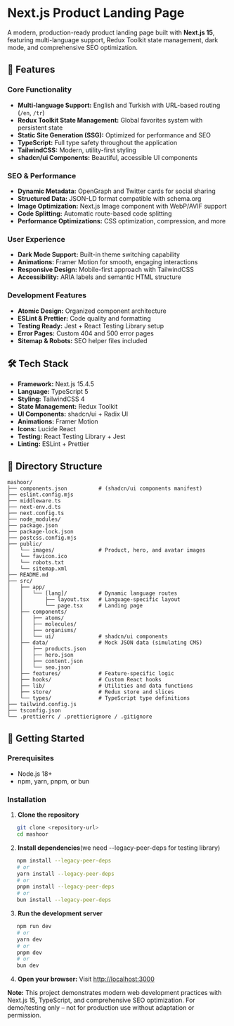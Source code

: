 # Next.js Product Landing Page

A modern, production-ready product landing page built with **Next.js 15**, featuring multi-language support, Redux Toolkit state management, dark mode, and comprehensive SEO optimization.

## 🚀 Features

### Core Functionality

- **Multi-language Support:** English and Turkish with URL-based routing (`/en`, `/tr`)
- **Redux Toolkit State Management:** Global favorites system with persistent state
- **Static Site Generation (SSG):** Optimized for performance and SEO
- **TypeScript:** Full type safety throughout the application
- **TailwindCSS:** Modern, utility-first styling
- **shadcn/ui Components:** Beautiful, accessible UI components

### SEO & Performance

- **Dynamic Metadata:** OpenGraph and Twitter cards for social sharing
- **Structured Data:** JSON-LD format compatible with schema.org
- **Image Optimization:** Next.js Image component with WebP/AVIF support
- **Code Splitting:** Automatic route-based code splitting
- **Performance Optimizations:** CSS optimization, compression, and more

### User Experience

- **Dark Mode Support:** Built-in theme switching capability
- **Animations:** Framer Motion for smooth, engaging interactions
- **Responsive Design:** Mobile-first approach with TailwindCSS
- **Accessibility:** ARIA labels and semantic HTML structure

### Development Features

- **Atomic Design:** Organized component architecture
- **ESLint & Prettier:** Code quality and formatting
- **Testing Ready:** Jest + React Testing Library setup
- **Error Pages:** Custom 404 and 500 error pages
- **Sitemap & Robots:** SEO helper files included

## 🛠️ Tech Stack

- **Framework:** Next.js 15.4.5
- **Language:** TypeScript 5
- **Styling:** TailwindCSS 4
- **State Management:** Redux Toolkit
- **UI Components:** shadcn/ui + Radix UI
- **Animations:** Framer Motion
- **Icons:** Lucide React
- **Testing:** React Testing Library + Jest
- **Linting:** ESLint + Prettier

## 📁 Directory Structure

```
mashoor/
├── components.json          # (shadcn/ui components manifest)
├── eslint.config.mjs
├── middleware.ts
├── next-env.d.ts
├── next.config.ts
├── node_modules/
├── package.json
├── package-lock.json
├── postcss.config.mjs
├── public/
│   └── images/              # Product, hero, and avatar images
│   └── favicon.ico
│   └── robots.txt
│   └── sitemap.xml
├── README.md
├── src/
│   ├── app/
│   │   └── [lang]/          # Dynamic language routes
│   │       ├── layout.tsx   # Language-specific layout
│   │       └── page.tsx     # Landing page
│   ├── components/
│   │   ├── atoms/
│   │   ├── molecules/
│   │   ├── organisms/
│   │   └── ui/              # shadcn/ui components
│   ├── data/                # Mock JSON data (simulating CMS)
│   │   ├── products.json
│   │   ├── hero.json
│   │   ├── content.json
│   │   └── seo.json
│   ├── features/            # Feature-specific logic
│   ├── hooks/               # Custom React hooks
│   ├── lib/                 # Utilities and data functions
│   ├── store/               # Redux store and slices
│   └── types/               # TypeScript type definitions
├── tailwind.config.js
├── tsconfig.json
└── .prettierrc / .prettierignore / .gitignore
```

## 🚦 Getting Started

### Prerequisites

- Node.js 18+
- npm, yarn, pnpm, or bun

### Installation

1. **Clone the repository**

```bash
   git clone <repository-url>
   cd mashoor
````

2. **Install dependencies**(we need --legacy-peer-deps for testing library)

```bash
   npm install --legacy-peer-deps
   # or
   yarn install --legacy-peer-deps
   # or
   pnpm install --legacy-peer-deps
   # or
   bun install --legacy-peer-deps
```

3. **Run the development server**

```bash
   npm run dev
   # or
   yarn dev
   # or
   pnpm dev
   # or
   bun dev
```

4. **Open your browser:**
Visit [http://localhost:3000](http://localhost:3000)

**Note:**
This project demonstrates modern web development practices with Next.js 15, TypeScript, and comprehensive SEO optimization.
For demo/testing only – not for production use without adaptation or permission.
